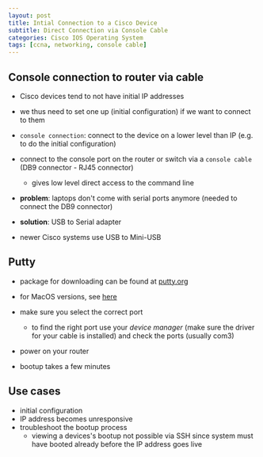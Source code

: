 ```yaml
--- 
layout: post 
title: Intial Connection to a Cisco Device
subtitle: Direct Connection via Console Cable
categories: Cisco IOS Operating System
tags: [ccna, networking, console cable]
---
```


## Console connection to router via cable

- Cisco devices tend to not have initial IP addresses
- we thus need to set one up (initial configuration) if we want to connect to them
- `console connection`: connect to the device on a lower level than IP (e.g. to do the initial configuration)

- connect to the console port on the router or switch via a `console cable` (DB9 connector - RJ45 connector)
    - gives low level direct access to the command line
- **problem**: laptops don't come with serial ports anymore (needed to connect the DB9 connector)
- **solution**: USB to Serial adapter
- newer Cisco systems use USB to Mini-USB

## Putty

- package for downloading can be found at [putty.org](https://putty.org/)
- for MacOS versions, see [here](https://www.ssh.com/academy/ssh/putty/mac)

- make sure you select the correct port
    - to find the right port use your *device manager* (make sure the driver for your cable is installed) and check the ports (usually com3)
- power on your router
- bootup takes a few minutes

## Use cases

- initial configuration
- IP address becomes unresponsive
- troubleshoot the bootup process
    - viewing a devices's bootup not possible via SSH since system must have booted already before the IP address goes live






